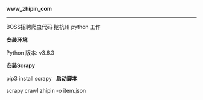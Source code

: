 **www_zhipin_com**
____

BOSS招聘爬虫代码
挖杭州 python 工作

**安装环境**

  Python 版本: v3.6.3

**安装Scrapy**

  pip3 install scrapy
  
**启动脚本**

  scrapy crawl zhipin -o item.json
  
  
